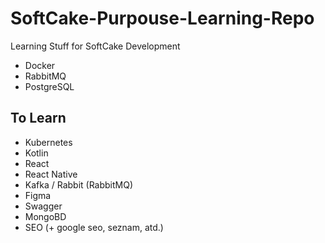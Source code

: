 # SoftCake-Purpouse-Learning-Repo
Learning Stuff for SoftCake Development

- Docker
- RabbitMQ
- PostgreSQL

## To Learn
- Kubernetes
- Kotlin
- React
- React Native
- Kafka / Rabbit (RabbitMQ)
- Figma
- Swagger
- MongoBD
- SEO (+ google seo, seznam, atd.)
